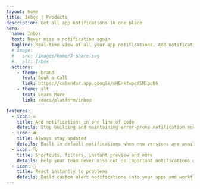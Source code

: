 ```yaml
---
layout: home
title: Inbox | Products
description: Get all app notifications in one place
hero:
  name: Inbox
  text: Never miss a notification again
  tagline: Real-time view of all your app notifications. Add notifications to your apps and receive them in Netzo to stay in control.
  # image:
  #   src: /images/home/3-share.svg
  #   alt: Inbox
  actions:
    - theme: brand
      text: Book a Call
      link: https://calendar.app.google/uHEnkfwpgYSM1ppN6
    - theme: alt
      text: Learn More
      link: /docs/platform/inbox

features:
  - icon: ✉️
    title: Add notifications in one line of code
    details: Stop building and maintaining error-prone notification modules. Add notifications to all your apps in a single line of code.
  - icon: 🛎️
    title: Always stay updated
    details: Built in default notifications when new versions are available, when workflows run or fail, and more instantly, without the development work.
  - icon: 🔍
    title: Shortcuts, filters, instant preview and more
    details: Help your team never miss out on important notifications with advanced filtering, shortcuts and instant message previews.
  - icon: 🚨
    title: React instantly to problems
    details: Build custom alert notifications into your apps and workflows and react swiftly when problems arise.
---
```


<script setup>
import BannerCta from '@theme/components/banners/BannerCta.vue'
import Footer from '@theme/components/Footer.vue'
import locale from '@theme/../../locales/en'
</script>

<section class="mt-32">
  <BannerCta v-bind="locale.home.sectionBannerCta" />

  <!-- <NewsLetter /> -->

  <Footer v-bind="locale.footer" />
</section>


